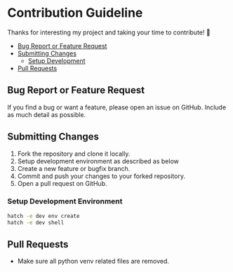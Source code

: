 # Contribution Guideline

Thanks for interesting my project and taking your time to contribute! 🥰

- [Bug Report or Feature Request](#bug-report-or-feature-request)
- [Submitting Changes](#submitting-changes)
  - [Setup Development](#setup-development-environment)
- [Pull Requests](#pull-requests)

## Bug Report or Feature Request

If you find a bug or want a feature, please open an issue on GitHub. Include as much detail as possible.

## Submitting Changes

1. Fork the repository and clone it locally.
2. Setup development environment as described as below
3. Create a new feature or bugfix branch.
4. Commit and push your changes to your forked repository.
5. Open a pull request on GitHub.

### Setup Development Environment

```sh
hatch -e dev env create
hatch -e dev shell
```

## Pull Requests

- Make sure all python venv related files are removed.
